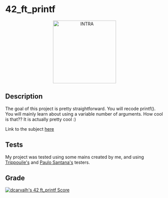 # 42_ft_printf
<div align="center">
<picture>
<source media="(prefers-color-scheme: dark)" srcset="https://user-images.githubusercontent.com/114630189/199824676-5b6523b2-fe41-4990-a415-bf6b88c9c2d0.svg" height="200px">
<source media="(prefers-color-scheme: light)" srcset="https://user-images.githubusercontent.com/114630189/199824808-106f57b2-e29f-4612-98d5-7b9ad719c1b5.svg" height="200px">
<img alt="INTRA" src="https://user-images.githubusercontent.com/114630189/199824676-5b6523b2-fe41-4990-a415-bf6b88c9c2d0.svg" height="200px">
</picture>
</div>  

## Description
The goal of this project is pretty straightforward. You will recode printf().
You will mainly learn about using a variable number of arguments. How cool is that??
It is actually pretty cool :)

Link to the subject [here](https://cdn.intra.42.fr/pdf/pdf/55808/en.subject.pdf)

## Tests
My project was tested using some mains created by me, and using [Trippouile's](https://github.com/Tripouille/printfTester) and [Paulo Santana's](https://github.com/paulo-santana/ft_printf_tester) testers.

## Grade
[![dcarvalh's 42 ft_printf Score](https://badge42.vercel.app/api/v2/cla00p6vf01030fmmu3t8t7ju/project/2859143)](https://github.com/JaeSeoKim/badge42)

